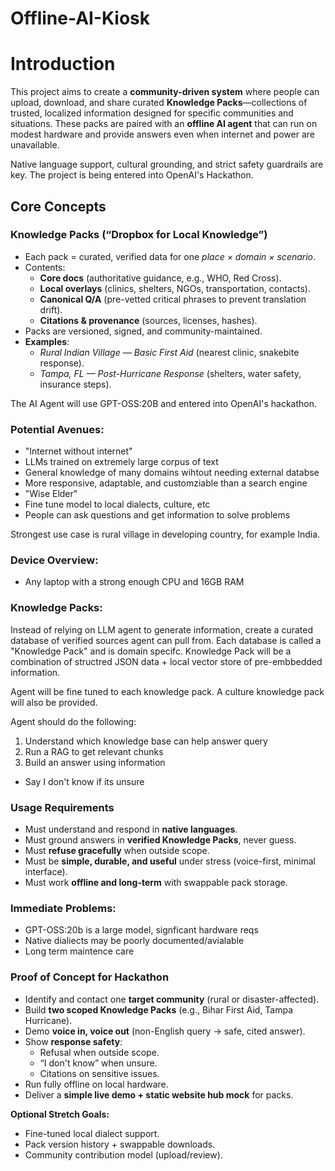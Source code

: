# Offline-AI-Kiosk

# Introduction

This project aims to create a **community-driven system** where people can upload, download, and share curated **Knowledge Packs**—collections of trusted, localized information designed for specific communities and situations. These packs are paired with an **offline AI agent** that can run on modest hardware and provide answers even when internet and power are unavailable.

Native language support, cultural grounding, and strict safety guardrails are key. The project is being entered into OpenAI's Hackathon.


## Core Concepts

### Knowledge Packs (“Dropbox for Local Knowledge”)
- Each pack = curated, verified data for one *place × domain × scenario*.
- Contents:
  - **Core docs** (authoritative guidance, e.g., WHO, Red Cross).
  - **Local overlays** (clinics, shelters, NGOs, transportation, contacts).
  - **Canonical Q/A** (pre-vetted critical phrases to prevent translation drift).
  - **Citations & provenance** (sources, licenses, hashes).
- Packs are versioned, signed, and community-maintained.
- **Examples**:
  - *Rural Indian Village — Basic First Aid* (nearest clinic, snakebite response).
  - *Tampa, FL — Post-Hurricane Response* (shelters, water safety, insurance steps).

The AI Agent will use GPT-OSS:20B and entered into OpenAI's hackathon.


### Potential Avenues:
 - "Internet without internet"
  - LLMs trained on extremely large corpus of text
  - General knowledge of many domains wihtout needing external databse
  - More responsive, adaptable, and customziable than a search engine
 - "Wise Elder"
  - Fine tune model to local dialects, culture, etc
  - People can ask questions and get information to solve problems

Strongest use case is rural village in developing country, for example India.

### Device Overview:
- Any laptop with a strong enough CPU and 16GB RAM

### Knowledge Packs:
Instead of relying on LLM agent to generate information, create a curated database of verified sources agent can pull from. Each database is called a "Knowledge Pack" and is domain specifc. Knowledge Pack will be a combination of structred JSON data + local vector store of pre-embbedded information.

Agent will be fine tuned to each knowledge pack. A culture knowledge pack will also be provided.

Agent should do the following:
1. Understand which knowledge base can help answer query
2. Run a RAG to get relevant chunks
3. Build an answer using information
 - Say I don't know if its unsure


### Usage Requirements
- Must understand and respond in **native languages**.
- Must ground answers in **verified Knowledge Packs**, never guess.
- Must **refuse gracefully** when outside scope.
- Must be **simple, durable, and useful** under stress (voice-first, minimal interface).
- Must work **offline and long-term** with swappable pack storage.

### Immediate Problems:
- GPT-OSS:20b is a large model, signficant hardware reqs
- Native dialiects may be poorly documented/avialable
- Long term maintence care

### Proof of Concept for Hackathon
- Identify and contact one **target community** (rural or disaster-affected).
- Build **two scoped Knowledge Packs** (e.g., Bihar First Aid, Tampa Hurricane).
- Demo **voice in, voice out** (non-English query → safe, cited answer).
- Show **response safety**:
  - Refusal when outside scope.
  - “I don't know” when unsure.
  - Citations on sensitive issues.
- Run fully offline on local hardware.
- Deliver a **simple live demo + static website hub mock** for packs.

**Optional Stretch Goals:**
- Fine-tuned local dialect support.
- Pack version history + swappable downloads.
- Community contribution model (upload/review).
